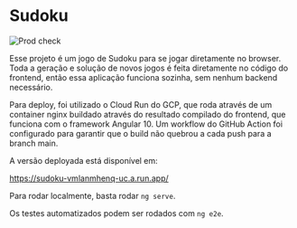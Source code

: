 # Sudoku

![Prod check](https://github.com/PMantovani/sudoku/workflows/Prod%20check/badge.svg)

Esse projeto é um jogo de Sudoku para se jogar diretamente no browser. Toda a geração e solução de novos jogos é feita diretamente no código do frontend, então essa aplicação funciona sozinha, sem nenhum backend necessário.

Para deploy, foi utilizado o Cloud Run do GCP, que roda através de um container nginx buildado através do resultado compilado do frontend, que funciona com o framework Angular 10.
Um workflow do GitHub Action foi configurado para garantir que o build não quebrou a cada push para a branch main.

A versão deployada está disponível em:

https://sudoku-vmlanmhenq-uc.a.run.app/

Para rodar localmente, basta rodar `ng serve`.

Os testes automatizados podem ser rodados com `ng e2e`.
